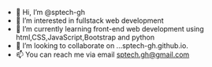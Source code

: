 - 👋 Hi, I’m @sptech-gh
- 👀 I’m interested in fullstack web development
- 🌱 I’m currently learning front-end web development using html,CSS,JavaScript,Bootstrap and python
- 💞️ I’m looking to collaborate on ...sptech-gh.github.io.
- 📫 You can reach me via email sptech.gh@gmail.com

<!---
sptech-gh/sptech-gh is a ✨ special ✨ repository because its `README.md` (this file) appears on your GitHub profile.
You can click the Preview link to take a look at your changes.
--->

